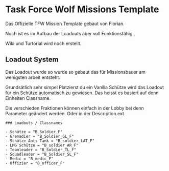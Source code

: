 # Task Force Wolf Missions Template

Das Offizielle TFW Mission Template gebaut von Florian.

Noch ist es im Aufbau der Loadouts aber voll Funktionsfähig.


Wiki und Turtorial wird noch erstellt.


## Loadout System 

Das Loadout wurde so wurde so gebaut das für Missionsbauer am wenigsten arbeit entsteht. 

Grundsätlich sehr simpel Platzierst du ein Vanilla Schütze wird das Loadout für ein Schütze automatisch zu gewiesen.
Das heisst es basiert auf denn Einheiten Classname.

Die verschieden Fraktionen können einfach in der Lobby bei denn Parameter geändert werden. 
Oder in der Description.ext

``` 
### Loadouts / Classnames

- Schütze = "B_Soldier_F"
- Grenadier = "B_Soldier_GL_F"
- Schütze Anti Tank = "B_soldier_LAT_F"
- LMG Schütze = "B_soldier_AR_F"
- Teamleader = "B_Soldier_TL_F"
- Squadleader = "B_Soldier_SL_F"
- Medic = "B_medic_F"
- Offizier = "B_officer_F"


``` 
